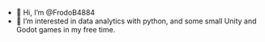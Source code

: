 - 👋 Hi, I’m @FrodoB4884
- 👀 I’m interested in data analytics with python, and some small Unity and Godot games in my free time.
